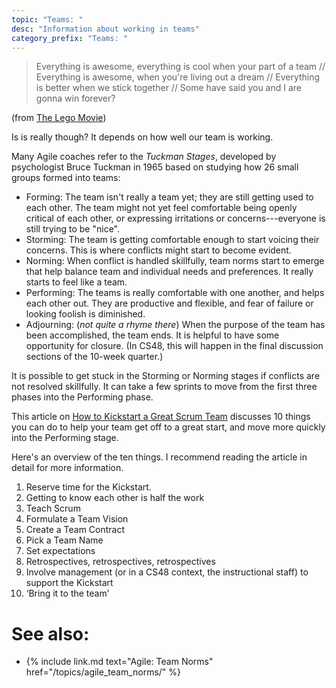 ```yaml
---
topic: "Teams: "
desc: "Information about working in teams"
category_prefix: "Teams: "
---
```



> Everything is awesome, everything is cool when your part of a team //
> Everything is awesome, when you're living out a dream //
> Everything is better when we stick together //
> Some have said you and I are gonna win forever? 

(from [The Lego Movie](https://www.youtube.com/watch?v=StTqXEQ2l-Y))

Is is really though?  It depends on how well our team is working.

Many Agile coaches refer to the *Tuckman Stages*, developed by psychologist Bruce Tuckman in 1965
based on studying how 26 small groups formed into teams:

* Forming: The team isn't really a team yet; they are still getting used to each other.  The team might not yet feel comfortable being openly critical of each other, or expressing irritations or concerns---everyone is still trying to be "nice".
* Storming: The team is getting comfortable enough to start voicing their concerns.  This is where conflicts might start to become evident.
* Norming: When conflict is handled skillfully, team norms start to emerge that help balance team and individual needs and preferences.  It really starts to feel like a team.
* Performing: The teams is really comfortable with one another, and helps each other out.  They are productive and flexible, and fear of failure or looking foolish is diminished.
* Adjourning: (*not quite a rhyme there*) When the purpose of the team has been accomplished, the team ends.  It is helpful to have some opportunity for closure. (In CS48, this will happen in the final discussion sections of the 10-week quarter.)

It is possible to get stuck in the Storming or Norming stages if conflicts are not resolved skillfully.  It can take a few sprints
 to move from the first three phases into the Performing phase.

This article on [How to Kickstart a Great Scrum Team](https://medium.com/the-liberators/how-to-kickstart-a-great-scrum-team-10-practical-things-to-do-2143bdde1a8d)
discusses 10 things you can do to help your team get off to a great start, and move more quickly into the Performing stage.

Here's an overview of the ten things.  I recommend reading the article in detail for more information.

1. Reserve time for the Kickstart.
2. Getting to know each other is half the work
3. Teach Scrum
4. Formulate a Team Vision
5. Create a Team Contract
6. Pick a Team Name
7. Set expectations
8. Retrospectives, retrospectives, retrospectives
9. Involve management (or in a CS48 context, the instructional staff) to support the Kickstart
10. ‘Bring it to the team’


# See also:

* {% include link.md text="Agile: Team Norms" href="/topics/agile_team_norms/" %}
